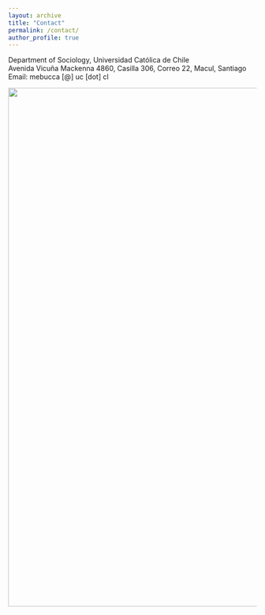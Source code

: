 ```yaml
---
layout: archive
title: "Contact"
permalink: /contact/
author_profile: true
---
```

Department of Sociology, Universidad Católica de Chile<br>
Avenida Vicuña Mackenna 4860, Casilla 306, Correo 22, Macul, Santiago<br>
Email: mebucca [@] uc [dot] cl


<p align="center">
  <img src="https://mebucca.github.io/images/puc_sj.jpeg?raw=true" alt="Photo" style="width: 1050px;"/> 
</p>
